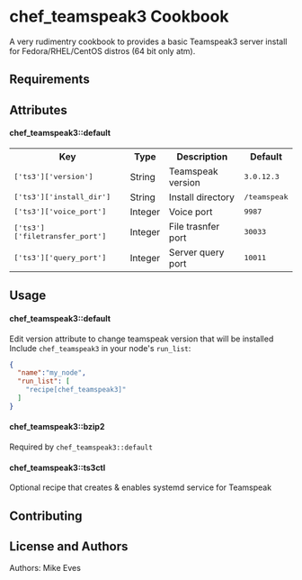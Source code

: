 chef_teamspeak3 Cookbook
========================

A very rudimentry cookbook to provides a basic Teamspeak3 server install for Fedora/RHEL/CentOS distros (64 bit only atm).

Requirements
------------

Attributes
----------

#### chef_teamspeak3::default
<table>
  <tr>
    <th>Key</th>
    <th>Type</th>
    <th>Description</th>
    <th>Default</th>
  </tr>
  <tr>
    <td><tt>['ts3']['version']</tt></td>
    <td>String</td>
    <td>Teamspeak version</td>
    <td><tt>3.0.12.3</tt></td>
  </tr>
  <tr>
    <td><tt>['ts3']['install_dir']</tt></td>
    <td>String</td>
    <td>Install directory</td>
    <td><tt>/teamspeak</tt></td>
  </tr>
  <tr>
    <td><tt>['ts3']['voice_port']</tt></td>
    <td>Integer</td>
    <td>Voice port</td>
    <td><tt>9987</tt></td>
  </tr>
  <tr>
    <td><tt>['ts3']['filetransfer_port']</tt></td>
    <td>Integer</td>
    <td>File trasnfer port</td>
    <td><tt>30033</tt></td>
  </tr>
  <tr>
    <td><tt>['ts3']['query_port']</tt></td>
    <td>Integer</td>
    <td>Server query port</td>
    <td><tt>10011</tt></td>
  </tr>
</table>

Usage
-----
#### chef_teamspeak3::default

Edit version attribute to change teamspeak version that will be installed
Include `chef_teamspeak3` in your node's `run_list`:

```json
{
  "name":"my_node",
  "run_list": [
    "recipe[chef_teamspeak3]"
  ]
}
```
#### chef_teamspeak3::bzip2

Required by `chef_teamspeak3::default`

#### chef_teamspeak3::ts3ctl

Optional recipe that creates & enables systemd service for Teamspeak

Contributing
------------

License and Authors
-------------------
Authors: Mike Eves

